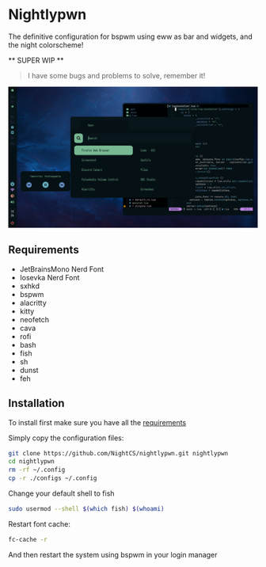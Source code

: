 # Nightlypwn

The definitive configuration for bspwm using eww as bar and widgets, and the night colorscheme!

** SUPER WIP **

> I have some bugs and problems to solve, remember it!

![demonstration](./misc/demonstration.png)

## Requirements

- JetBrainsMono Nerd Font
- Iosevka Nerd Font
- sxhkd
- bspwm
- alacritty
- kitty
- neofetch
- cava
- rofi
- bash
- fish
- sh
- dunst
- feh

## Installation

To install first make sure you have all the [requirements](#requirements)

Simply copy the configuration files:

```sh
git clone https://github.com/NightCS/nightlypwn.git nightlypwn
cd nightlypwn
rm -rf ~/.config
cp -r ./configs ~/.config
```

Change your default shell to fish

```sh
sudo usermod --shell $(which fish) $(whoami)
```

Restart font cache:

```sh
fc-cache -r
```

And then restart the system using bspwm in your login manager
